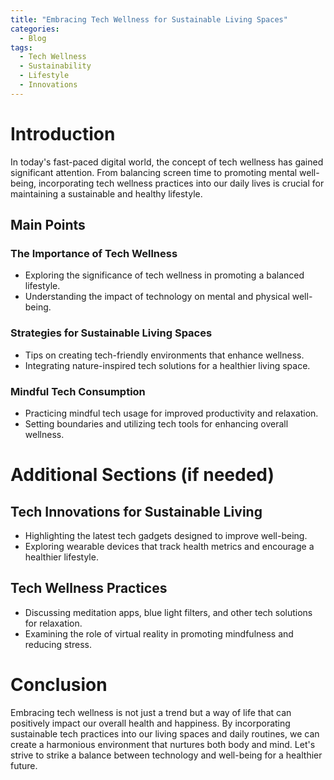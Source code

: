 ```yaml
---
title: "Embracing Tech Wellness for Sustainable Living Spaces"
categories:
  - Blog
tags:
  - Tech Wellness
  - Sustainability
  - Lifestyle
  - Innovations
---
```


# Introduction
In today's fast-paced digital world, the concept of tech wellness has gained significant attention. From balancing screen time to promoting mental well-being, incorporating tech wellness practices into our daily lives is crucial for maintaining a sustainable and healthy lifestyle.

## Main Points
### The Importance of Tech Wellness
- Exploring the significance of tech wellness in promoting a balanced lifestyle.
- Understanding the impact of technology on mental and physical well-being.

### Strategies for Sustainable Living Spaces
- Tips on creating tech-friendly environments that enhance wellness.
- Integrating nature-inspired tech solutions for a healthier living space.

### Mindful Tech Consumption
- Practicing mindful tech usage for improved productivity and relaxation.
- Setting boundaries and utilizing tech tools for enhancing overall wellness.

# Additional Sections (if needed)
## Tech Innovations for Sustainable Living
- Highlighting the latest tech gadgets designed to improve well-being.
- Exploring wearable devices that track health metrics and encourage a healthier lifestyle.

## Tech Wellness Practices
- Discussing meditation apps, blue light filters, and other tech solutions for relaxation.
- Examining the role of virtual reality in promoting mindfulness and reducing stress.

# Conclusion
Embracing tech wellness is not just a trend but a way of life that can positively impact our overall health and happiness. By incorporating sustainable tech practices into our living spaces and daily routines, we can create a harmonious environment that nurtures both body and mind. Let's strive to strike a balance between technology and well-being for a healthier future.